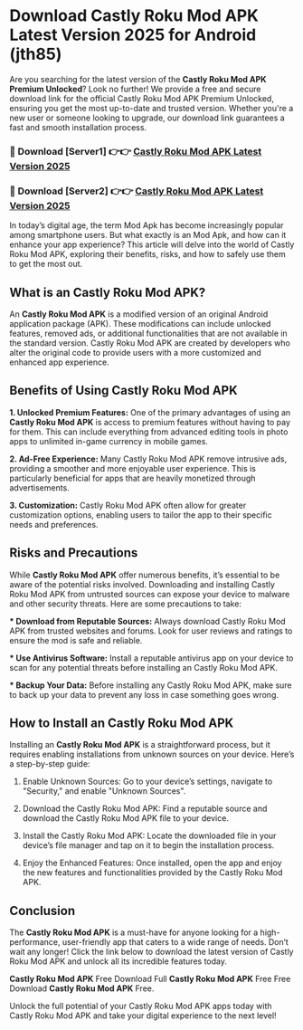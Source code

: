 # Download Castly Roku Mod APK Latest Version 2025 for Android (jth85)

Are you searching for the latest version of the <strong>Castly Roku Mod APK Premium Unlocked</strong>? Look no further! We provide a free and secure download link for the official Castly Roku Mod APK Premium Unlocked, ensuring you get the most up-to-date and trusted version. Whether you're a new user or someone looking to upgrade, our download link guarantees a fast and smooth installation process.


<h3>🔴 Download [Server1] 👉👉 <a href="https://appsnew.pages.dev?q=Castly+Roku+Mod+APK&ref=2RT5">Castly Roku Mod APK Latest Version 2025</a></h3>

<h3>🔴 Download [Server2] 👉👉 <a href="https://appsnew.pages.dev?q=Castly+Roku+Mod+APK&ref=2RT5">Castly Roku Mod APK Latest Version 2025</a></h3>


In today’s digital age, the term Mod Apk has become increasingly popular among smartphone users. But what exactly is an Mod Apk, and how can it enhance your app experience? This article will delve into the world of Castly Roku Mod APK, exploring their benefits, risks, and how to safely use them to get the most out.


<h2>What is an Castly Roku Mod APK?</h2>

An <strong>Castly Roku Mod APK</strong> is a modified version of an original Android application package (APK). These modifications can include unlocked features, removed ads, or additional functionalities that are not available in the standard version. Castly Roku Mod APK are created by developers who alter the original code to provide users with a more customized and enhanced app experience.


<h2>Benefits of Using Castly Roku Mod APK</h2>

<strong> 1. Unlocked Premium Features:</strong> One of the primary advantages of using an <strong>Castly Roku Mod APK</strong> is access to premium features without having to pay for them. This can include everything from advanced editing tools in photo apps to unlimited in-game currency in mobile games.

<strong> 2. Ad-Free Experience:</strong> Many Castly Roku Mod APK remove intrusive ads, providing a smoother and more enjoyable user experience. This is particularly beneficial for apps that are heavily monetized through advertisements.

<strong> 3. Customization:</strong> Castly Roku Mod APK often allow for greater customization options, enabling users to tailor the app to their specific needs and preferences.


<h2>Risks and Precautions</h2>

While <strong>Castly Roku Mod APK</strong> offer numerous benefits, it’s essential to be aware of the potential risks involved. Downloading and installing Castly Roku Mod APK from untrusted sources can expose your device to malware and other security threats. Here are some precautions to take:

<strong> * Download from Reputable Sources:</strong> Always download Castly Roku Mod APK from trusted websites and forums. Look for user reviews and ratings to ensure the mod is safe and reliable.

<strong> * Use Antivirus Software:</strong> Install a reputable antivirus app on your device to scan for any potential threats before installing an Castly Roku Mod APK.

<strong> * Backup Your Data:</strong> Before installing any Castly Roku Mod APK, make sure to back up your data to prevent any loss in case something goes wrong.


<h2>How to Install an Castly Roku Mod APK</h2>

Installing an <strong>Castly Roku Mod APK</strong> is a straightforward process, but it requires enabling installations from unknown sources on your device. Here’s a step-by-step guide:

 1. Enable Unknown Sources: Go to your device’s settings, navigate to "Security," and enable "Unknown Sources".

 2. Download the Castly Roku Mod APK: Find a reputable source and download the Castly Roku Mod APK file to your device.

 3. Install the Castly Roku Mod APK: Locate the downloaded file in your device’s file manager and tap on it to begin the installation process.

 4. Enjoy the Enhanced Features: Once installed, open the app and enjoy the new features and functionalities provided by the Castly Roku Mod APK.


<h2><strong>Conclusion</strong></h2>

The <strong>Castly Roku Mod APK</strong> is a must-have for anyone looking for a high-performance, user-friendly app that caters to a wide range of needs. Don’t wait any longer! Click the link below to download the latest version of Castly Roku Mod APK and unlock all its incredible features today.

<strong>Castly Roku Mod APK</strong> Free Download Full <strong>Castly Roku Mod APK</strong> Free Free Download <strong>Castly Roku Mod APK</strong> Free.

Unlock the full potential of your Castly Roku Mod APK apps today with Castly Roku Mod APK and take your digital experience to the next level!